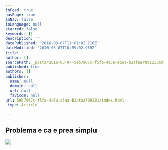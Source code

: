 ```yaml
---
inFeed: true
hasPage: true
inNav: false
inLanguage: null
starred: false
keywords: []
description: ''
datePublished: '2016-03-07T11:01:02.716Z'
dateModified: '2016-03-07T10:59:02.969Z'
title: ''
author: []
sourcePath: _posts/2016-03-07-5eb7967c-f5fa-4a5a-a5aa-b2afaa799121.md
published: true
authors: []
publisher:
  name: null
  domain: null
  url: null
  favicon: null
url: 5eb7967c-f5fa-4a5a-a5aa-b2afaa799121/index.html
_type: Article

---
```

## Problema e ca e prea simplu
![](https://s3-us-west-2.amazonaws.com/the-grid-img/p/e4d54ccf116aa36b99233bf56bf4594e93c96852.jpg)